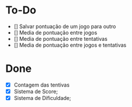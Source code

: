 # To-Do
- [] Salvar pontuação de um jogo para outro
- [] Media de pontuação entre jogos
- [] Media de pontuação entre tentativas 
- [] Media de pontuação entre jogos e tentativas

# Done
- [x] Contagem das tentivas
- [x] Sistema de Score;
- [x] Sistema de Dificuldade;
